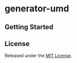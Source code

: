 # generator-umd


## Getting Started


## License

Released under the [MIT License](http://www.opensource.org/licenses/mit-license.php).

